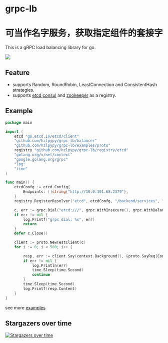 # grpc-lb
# 可当作名字服务，获取指定组件的套接字
This is a gRPC load balancing library for go.

 ![](/architecture.png)
 
## Feature
- supports Random, RoundRobin, LeastConnection and ConsistentHash strategies.
- supports [etcd](https://github.com/etcd-io/etcd),[consul](https://github.com/consul/consul) and [zookeeper](https://github.com/apache/zookeeper) as a registry.

## Example

``` go
package main

import (
	etcd "go.etcd.io/etcd/client"
	"github.com/hzlpypy/grpc-lb/balancer"
	"github.com/hzlpypy/grpc-lb/examples/proto"
	registry "github.com/hzlpypy/grpc-lb/registry/etcd"
	"golang.org/x/net/context"
	"google.golang.org/grpc"
	"log"
	"time"
)

func main() {
	etcdConfg := etcd.Config{
		Endpoints: []string{"http://10.0.101.68:2379"},
	}
	registry.RegisterResolver("etcd", etcdConfg, "/backend/services", "test", "1.0")

	c, err := grpc.Dial("etcd:///", grpc.WithInsecure(), grpc.WithBalancerName(balancer.RoundRobin))
	if err != nil {
		log.Printf("grpc dial: %s", err)
		return
	}
	defer c.Close()

	client := proto.NewTestClient(c)
	for i := 0; i < 500; i++ {

		resp, err := client.Say(context.Background(), &proto.SayReq{Content: "round robin"})
		if err != nil {
			log.Println(err)
			time.Sleep(time.Second)
			continue
		}
		time.Sleep(time.Second)
		log.Printf(resp.Content)
	}
}
```
see more [examples](/examples)


## Stargazers over time

[![Stargazers over time](https://starchart.cc/liyue201/grpc-lb.svg)](https://starchart.cc/liyue201/grpc-lb)

